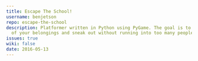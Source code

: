 ```yaml
---
title: Escape The School!
username: benjetson
repo: escape-the-school
description: Platformer written in Python using PyGame. The goal is to collect all
  of your belongings and sneak out without running into too many people!
issues: true
wiki: false
date: 2016-05-13
---
```


